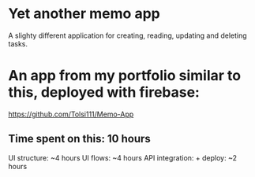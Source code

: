 # Yet another memo app

A slighty different application for creating, reading, updating and deleting tasks.

# An app from my portfolio similar to this, deployed with firebase:

https://github.com/Tolsi111/Memo-App

## Time spent on this: 10 hours

UI structure: ~4 hours
UI flows: ~4 hours
API integration: + deploy: ~2 hours
